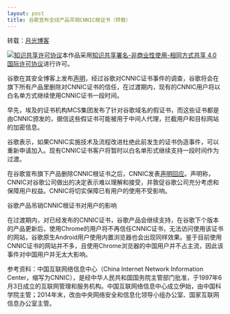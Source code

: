 ```yaml
---
layout: post
title: 谷歌宣布全线产品吊销CNNIC根证书（转载）
---
```


转载：[月光博客](http://www.williamlong.info/archives/4192.html)

<a rel="license" href="http://creativecommons.org/licenses/by-nc-sa/4.0/"><img alt="知识共享许可协议" style="border-width:0" src="https://i.creativecommons.org/l/by-nc-sa/4.0/88x31.png" /></a>本作品采用<a rel="license" href="http://creativecommons.org/licenses/by-nc-sa/4.0/">知识共享署名-非商业性使用-相同方式共享 4.0 国际许可协议</a>进行许可。


谷歌在其安全博客上发布[声明](http://googleonlinesecurity.blogspot.com/2015/03/maintaining-digital-certificate-security.html)，经过谷歌对CNNIC证书事件的调查，谷歌将会在旗下所有产品里删除对CNNIC证书的信任，在过渡期内，现有的CNNIC用户将以白名单方式继续使用CNNIC证书一段时间。

早先，埃及的证书机构MCS集团发布了针对谷歌域名的假证书，而这些证书都是由CNNIC颁发的，据信这些假证书可能被用于中间人代理，拦截用户和目标网站的加密信息。

谷歌表示，如果CNNIC实施技术及流程改进杜绝此前发生的证书伪造事件，可以重新申请加入。现有CNNIC证书客户将暂时以白名单形式继续支持一段时间作为过渡。

在谷歌宣布旗下产品删除CNNIC根证书之后，CNNIC发表[声明回应](http://www.cnnic.net.cn/gywm/xwzx/xwzxtzgg/201504/t20150402_52050.htm)。声明称，CNNIC对谷歌公司做出的决定表示难以理解和接受，并敦促谷歌公司充分考虑和保障用户权益。CNNIC将切实保障已有用户的使用不受影响。

谷歌产品吊销CNNIC根证书对用户的影响

在过渡期内，对已经发布的CNNIC证书，谷歌产品会继续支持，在谷歌下个版本的产品更新后，使用Chrome的用户将不再信任CNNIC证书，无法访问使用该证书的网站，谷歌原生Android用户使用内置浏览器也会出现同样效果。鉴于目前使用CNNIC证书的网站并不多，且使用Chrome浏览器的中国用户并不占主流，因此该事件对中国用户并无太大影响。

参考资料：中国互联网络信息中心（China Internet Network Information Center，缩写为CNNIC），是经中华人民共和国国务院主管部门批准，于1997年6月3日成立的互联网管理和服务机构。中国互联网络信息中心成立伊始，由中国科学院主管；2014年末，改由中央网络安全和信息化领导小组办公室、国家互联网信息办公室主管。
